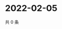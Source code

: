 # 2022-02-05

共 0 条

<!-- BEGIN WEIBO -->
<!-- 最后更新时间 Sat Feb 05 2022 21:00:46 GMT+0800 (China Standard Time) -->

<!-- END WEIBO -->
